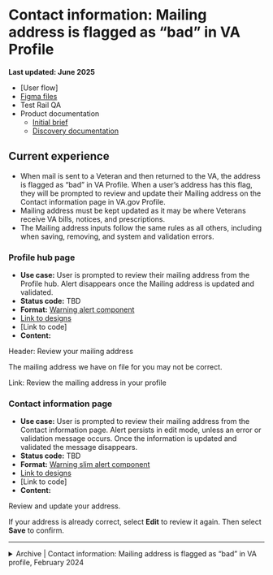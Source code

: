 # Contact information: Mailing address is flagged as “bad” in VA Profile
**Last updated: June 2025**

- [User flow]
- [Figma files](https://www.figma.com/design/bFdl7MEIda4ExZIQuot84r/Profile---Contact-Information?node-id=3168-11876&t=Lec9VMwUOLJiae7J-1)
- Test Rail QA
- Product documentation
	- [Initial brief](https://github.com/department-of-veterans-affairs/va.gov-team/blob/master/products/identity-personalization/profile/contact-information/bad-address-indicator/README.md)
	- [Discovery documentation](https://github.com/department-of-veterans-affairs/va.gov-team/blob/master/products/identity-personalization/profile/contact-information/bad-address-indicator/discovery/documentation.md) 

## Current experience
- When mail is sent to a Veteran and then returned to the VA, the address is flagged as “bad” in VA Profile. When a user’s address has this flag, they will be prompted to review and update their Mailing address on the Contact information page in VA.gov Profile.
- Mailing address must be kept updated as it may be where Veterans receive VA bills, notices, and prescriptions.
- The Mailing address inputs follow the same rules as all others, including when saving, removing, and system and validation errors.

### Profile hub page
- **Use case:** User is prompted to review their mailing address from the Profile hub. Alert disappears once the Mailing address is updated and validated.
- **Status code:** TBD
- **Format:** [Warning alert component](https://design.va.gov/components/alert/#warning-alert)
- [Link to designs](https://www.figma.com/design/bFdl7MEIda4ExZIQuot84r/Profile---Contact-Information?node-id=3168-14824&t=Lec9VMwUOLJiae7J-1)
- [Link to code]
- **Content:**

Header: Review your mailing address

The mailing address we have on file for you may not be correct.

Link: Review the mailing address in your profile


### Contact information page
- **Use case:** User is prompted to review their mailing address from the Contact information page. Alert persists in edit mode, unless an error or validation message occurs. Once the information is updated and validated the message disappears.
- **Status code:** TBD
- **Format:** [Warning slim alert component](https://design.va.gov/components/alert/#web-2)
- [Link to designs](https://www.figma.com/design/bFdl7MEIda4ExZIQuot84r/Profile---Contact-Information?node-id=3168-12770&t=Lec9VMwUOLJiae7J-1)
- [Link to code]
- **Content:**

Review and update your address.

If your address is already correct, select **Edit** to review it again. Then select **Save** to confirm.

---

<details><summary>Archive | Contact information: Mailing address is flagged as “bad” in VA profile, February 2024</summary>

# Contact information: Mailing address is flagged as “bad” in VA profile
**Last updated:** February 14, 2024

When mail is sent to a Veteran and then returned to the VA, the address is flagged as “bad” in VA Profile. When a user’s address has this flag, they will be prompted to review and update their mailing address on the personal information and contact information pages in profile. Mailing address must be kept updated as it may be where Veterans receive VA bills, notices, and prescriptions.  

- [Initial brief](https://github.com/department-of-veterans-affairs/va.gov-team/blob/master/products/identity-personalization/profile/contact-information/bad-address-indicator/README.md)
- [Discovery documentation](https://github.com/department-of-veterans-affairs/va.gov-team/blob/master/products/identity-personalization/profile/contact-information/bad-address-indicator/discovery/documentation.md) 

## UX
- Review behavior `B-1` in the [user flow](https://www.figma.com/file/bFdl7MEIda4ExZIQuot84r/Profile---Contact-Information?type=design&node-id=0%3A608&mode=design&t=rqPFqCwnOiocoCbM-1)

### Profil hub page
- Displays an [alert](https://design.va.gov/components/alert#warning-alert)  (VA design system component) directing user to review their mailing address
* Alert disappears once Mailing address is successfully updated and validated.
* [Desktop mock-up](https://www.figma.com/file/21eaoKK107F3Nm1ofnMOO8/Profile---Hub-landing-page?type=design&node-id=0-185&mode=design&t=5hjp61jNtbzmIl2J-11) 
* [Mobile mock-up](https://www.figma.com/file/21eaoKK107F3Nm1ofnMOO8/Profile---Hub-landing-page?type=design&node-id=0-15&mode=design&t=5hjp61jNtbzmIl2J-11)
	
### Contact information page
* Displays a [background only alert with icon](https://design.va.gov/components/alert#background-color-only-alert-with-icon) in the mailing address section. 
	* Alert ask user to review mailing address and update if it is incorrect.
* Alert persists in edit mode.
* Alerts disappears once Mailing address is successfully updated and validated or when an error message occurs because the address cannot be updated and validated.
* [Desktop mock-up](https://www.figma.com/file/bFdl7MEIda4ExZIQuot84r/Profile---Contact-Information?type=design&node-id=66-10333&mode=design&t=rqPFqCwnOiocoCbM-11)
* [Mobile mock-up](https://www.figma.com/file/bFdl7MEIda4ExZIQuot84r/Profile---Contact-Information?type=design&node-id=0-365&mode=design&t=rqPFqCwnOiocoCbM-11) 

#### Address validation
- A user can enter the address validation flow if the address they enter warrants it. The UX for this flow is not changed for a user with this flag in their profile.
-[Address validation use case](https://github.com/department-of-veterans-affairs/va.gov-team/blob/master/products/identity-personalization/profile/contact-information/use-cases/address-validation.md)

### Successful update
- Once the user has successfully updated their address, they’re returned to read mode and a success confirmation is displayed
- [Mock-ups linked here](https://github.com/department-of-veterans-affairs/va.gov-team/blob/master/products/identity-personalization/profile/contact-information/use-cases/add-edit-delete-contact-info.md#saving-information) 

### Save error
- If the mailing address update can’t be completed, they’ll see an error alert above the save button.
- [Mock-ups linked here](https://github.com/department-of-veterans-affairs/va.gov-team/blob/master/products/identity-personalization/profile/contact-information/use-cases/add-edit-delete-contact-info.md#save-error-information-cant-be-saved) 

## Codes
N/A

## How to reproduce
1. Go to staging.va.gov/profile and sign in with one of the following users ([staging user info](https://github.com/department-of-veterans-affairs/va.gov-team-sensitive/blob/master/Administrative/vagov-users/mvi-staging-users.csv))
* vets.gov.user+26
2. Follow the prompts in the alerts.
3. If you saved an update for the address for one of these users you can have it display again by signing-out and signing back into staging using a new tab on your browser.

</details>
